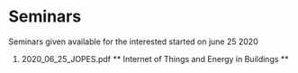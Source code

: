 # Seminars
Seminars given available for the interested started on june 25 2020

1. 2020_06_25_JOPES.pdf ** Internet of Things and Energy in Buildings **

